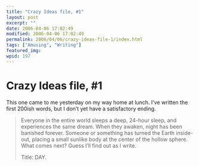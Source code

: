 ```yaml
---
title: "Crazy Ideas file, #1"
layout: post
excerpt: ""
date: 2006-04-06 17:02:49
modified: 2006-04-06 17:02:49
permalink: 2006/04/06/crazy-ideas-file-1/index.html
tags: ["Amusing", "Writing"]
featured_img: 
wpid: 197
---
```


# Crazy Ideas file, #1

This one came to me yesterday on my way home at lunch. I’ve written the first 200ish words, but I don’t yet have a satisfactory ending.

> Everyone in the entire world sleeps a deep, 24-hour sleep, and experiences the same dream. When they awaken, night has been banished forever. Someone or something has turned the Earth inside-out, placing a small sunlike body at the center of the hollow sphere. What comes next? Guess I’ll find out as I write.
> 
> Title: DAY.